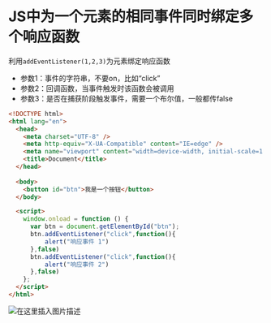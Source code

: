 ﻿# JS中为一个元素的相同事件同时绑定多个响应函数
利用`addEventListener(1,2,3)`为元素绑定响应函数

- 参数1：事件的字符串，不要on，比如“click”
- 参数2：回调函数，当事件触发时该函数会被调用
- 参数3：是否在捕获阶段触发事件，需要一个布尔值，一般都传false

```html
<!DOCTYPE html>
<html lang="en">
  <head>
    <meta charset="UTF-8" />
    <meta http-equiv="X-UA-Compatible" content="IE=edge" />
    <meta name="viewport" content="width=device-width, initial-scale=1.0" />
    <title>Document</title>
  </head>
  
  <body>
    <button id="btn">我是一个按钮</button>
  </body>

  <script>
    window.onload = function () {
      var btn = document.getElementById("btn");
      btn.addEventListener("click",function(){
          alert("响应事件 1")
      },false)
      btn.addEventListener("click",function(){
          alert("响应事件 2")
      },false)
    };
  </script>
</html>
```
![在这里插入图片描述](https://img-blog.csdnimg.cn/a228dc67ab484981a0f17f92c6e8ca5f.png?x-oss-process=image/watermark,type_d3F5LXplbmhlaQ,shadow_50,text_Q1NETiBAQ2h1YW5ZYW5nIENoZW4=,size_20,color_FFFFFF,t_70,g_se,x_16)



